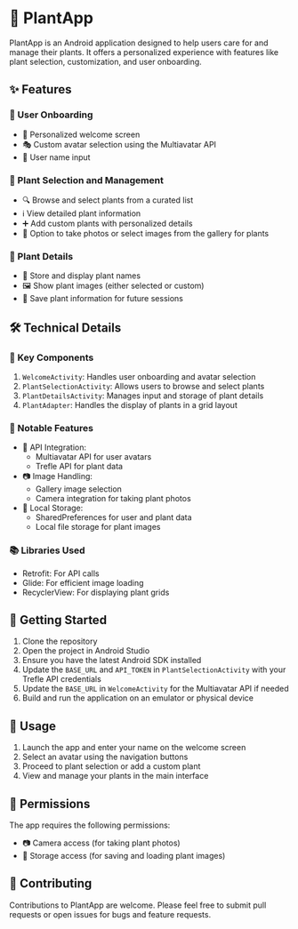 # 🌱 PlantApp

PlantApp is an Android application designed to help users care for and manage their plants. It offers a personalized experience with features like plant selection, customization, and user onboarding.

## ✨ Features

### 👤 User Onboarding
- 🎉 Personalized welcome screen
- 🎭 Custom avatar selection using the Multiavatar API
- 📝 User name input

### 🌿 Plant Selection and Management
- 🔍 Browse and select plants from a curated list
- ℹ️ View detailed plant information
- ➕ Add custom plants with personalized details
- 📸 Option to take photos or select images from the gallery for plants

### 🌺 Plant Details
- 💾 Store and display plant names
- 🖼️ Show plant images (either selected or custom)
- 💽 Save plant information for future sessions

## 🛠️ Technical Details

### 🧩 Key Components
1. `WelcomeActivity`: Handles user onboarding and avatar selection
2. `PlantSelectionActivity`: Allows users to browse and select plants
3. `PlantDetailsActivity`: Manages input and storage of plant details
4. `PlantAdapter`: Handles the display of plants in a grid layout

### 🚀 Notable Features
- 🔌 API Integration:
    - Multiavatar API for user avatars
    - Trefle API for plant data
- 📷 Image Handling:
    - Gallery image selection
    - Camera integration for taking plant photos
- 💾 Local Storage:
    - SharedPreferences for user and plant data
    - Local file storage for plant images

### 📚 Libraries Used
- Retrofit: For API calls
- Glide: For efficient image loading
- RecyclerView: For displaying plant grids

## 🚀 Getting Started

1. Clone the repository
2. Open the project in Android Studio
3. Ensure you have the latest Android SDK installed
4. Update the `BASE_URL` and `API_TOKEN` in `PlantSelectionActivity` with your Trefle API credentials
5. Update the `BASE_URL` in `WelcomeActivity` for the Multiavatar API if needed
6. Build and run the application on an emulator or physical device

## 📱 Usage

1. Launch the app and enter your name on the welcome screen
2. Select an avatar using the navigation buttons
3. Proceed to plant selection or add a custom plant
4. View and manage your plants in the main interface

## 🔐 Permissions

The app requires the following permissions:
- 📷 Camera access (for taking plant photos)
- 💾 Storage access (for saving and loading plant images)

## 🤝 Contributing

Contributions to PlantApp are welcome. Please feel free to submit pull requests or open issues for bugs and feature requests.


